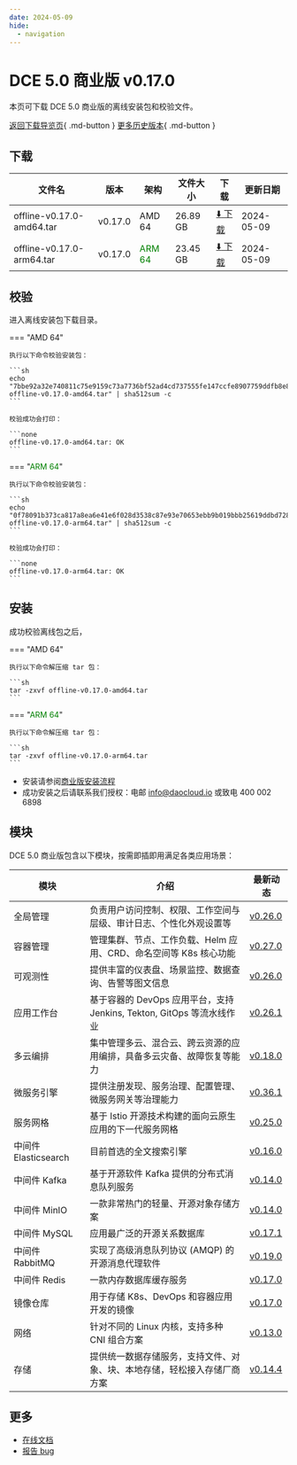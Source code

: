 ```yaml
---
date: 2024-05-09
hide:
  - navigation
---
```


# DCE 5.0 商业版 v0.17.0

本页可下载 DCE 5.0 商业版的离线安装包和校验文件。

[返回下载导览页](../index.md#_2){ .md-button } [更多历史版本](./dce5-installer-history.md){ .md-button }

## 下载

| 文件名 | 版本 | 架构 | 文件大小 | 下载 | 更新日期 |
| ----- | --- | ---- | ------ | --- | -------- |
| offline-v0.17.0-amd64.tar | v0.17.0 | AMD 64 | 26.89 GB | [:arrow_down: 下载](https://qiniu-download-public.daocloud.io/DaoCloud_Enterprise/dce5/offline-v0.17.0-amd64.tar) | 2024-05-09 |
| offline-v0.17.0-arm64.tar | v0.17.0 | <font color="green">ARM 64</font> | 23.45 GB | [:arrow_down: 下载](https://qiniu-download-public.daocloud.io/DaoCloud_Enterprise/dce5/offline-v0.17.0-arm64.tar) | 2024-05-09 |

## 校验

进入离线安装包下载目录。

=== "AMD 64"

    执行以下命令校验安装包：

    ```sh
    echo "7bbe92a32e740811c75e9159c73a7736bf52ad4cd737555fe147ccfe8907759ddfb8e8bf43780702c568beb6fe5c651a1f1fc0a59f48044d049de3ef521b8b41  offline-v0.17.0-amd64.tar" | sha512sum -c
    ```

    校验成功会打印：

    ```none
    offline-v0.17.0-amd64.tar: OK
    ```

=== "<font color="green">ARM 64</font>"

    执行以下命令校验安装包：

    ```sh
    echo "0f78091b373ca817a8ea6e41e6f028d3538c87e93e70653ebb9b019bbb25619ddbd72853ada5a8f186639c4e970132bab2b75cb53f52762bdaed9f55cee0f848  offline-v0.17.0-arm64.tar" | sha512sum -c
    ```

    校验成功会打印：

    ```none
    offline-v0.17.0-arm64.tar: OK
    ```

## 安装

成功校验离线包之后，

=== "AMD 64"

    执行以下命令解压缩 tar 包：

    ```sh
    tar -zxvf offline-v0.17.0-amd64.tar
    ```

=== "<font color="green">ARM 64</font>"

    执行以下命令解压缩 tar 包：

    ```sh
    tar -zxvf offline-v0.17.0-arm64.tar
    ```

- 安装请参阅[商业版安装流程](../../install/commercial/start-install.md)
- 成功安装之后请联系我们授权：电邮 info@daocloud.io 或致电 400 002 6898

## 模块

DCE 5.0 商业版包含以下模块，按需即插即用满足各类应用场景：

| 模块 | 介绍 | 最新动态 |
| ---- | --- | ------ |
| 全局管理 | 负责用户访问控制、权限、工作空间与层级、审计日志、个性化外观设置等 | [v0.26.0](../../ghippo/intro/release-notes.md#v0260) |
| 容器管理 | 管理集群、节点、工作负载、Helm 应用、CRD、命名空间等 K8s 核心功能 | [v0.27.0](../../kpanda/intro/release-notes.md#v0270) |
| 可观测性 | 提供丰富的仪表盘、场景监控、数据查询、告警等图文信息 | [v0.26.0](../../insight/intro/release-notes.md#v0260) |
| 应用工作台 | 基于容器的 DevOps 应用平台，支持 Jenkins, Tekton, GitOps 等流水线作业 | [v0.26.1](../../amamba/intro/release-notes.md#v0260) |
| 多云编排 | 集中管理多云、混合云、跨云资源的应用编排，具备多云灾备、故障恢复等能力 | [v0.18.0](../../kairship/intro/release-notes.md#v0180) |
| 微服务引擎 | 提供注册发现、服务治理、配置管理、微服务网关等治理能力 | [v0.36.1](../../skoala/intro/release-notes.md#v0361) |
| 服务网格 | 基于 Istio 开源技术构建的面向云原生应用的下一代服务网格 | [v0.25.0](../../mspider/intro/release-notes.md#v0250) |
| 中间件 Elasticsearch | 目前首选的全文搜索引擎 | [v0.16.0](../../middleware/elasticsearch/release-notes.md#v0160) |
| 中间件 Kafka | 基于开源软件 Kafka 提供的分布式消息队列服务 | [v0.14.0](../../middleware/kafka/release-notes.md#v0140) |
| 中间件 MinIO | 一款非常热门的轻量、开源对象存储方案 | [v0.14.0](../../middleware/minio/release-notes.md#v0140) |
| 中间件 MySQL | 应用最广泛的开源关系数据库 | [v0.17.1](../../middleware/mysql/release-notes.md#v0170) |
| 中间件 RabbitMQ | 实现了高级消息队列协议 (AMQP) 的开源消息代理软件 | [v0.19.0](../../middleware/rabbitmq/release-notes.md#v0190) |
| 中间件 Redis | 一款内存数据库缓存服务 | [v0.17.0](../../middleware/redis/release-notes.md#v0170) |
| 镜像仓库 | 用于存储 K8s、DevOps 和容器应用开发的镜像 | [v0.17.0](../../kangaroo/intro/release-notes.md#v0170) |
| 网络 | 针对不同的 Linux 内核，支持多种 CNI 组合方案 | [v0.13.0](../../network/intro/release-notes.md#v0130) |
| 存储 | 提供统一数据存储服务，支持文件、对象、块、本地存储，轻松接入存储厂商方案 | [v0.14.4](../../storage/hwameistor/release-notes.md#v0144) |

## 更多

- [在线文档](../../dce/index.md)
- [报告 bug](https://github.com/DaoCloud/DaoCloud-docs/issues)
